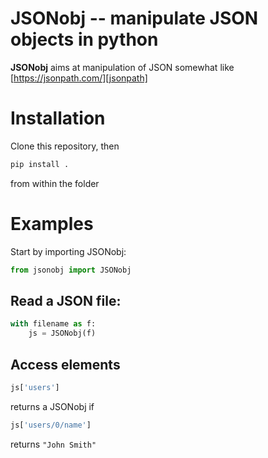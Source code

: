 # JSONobj -- manipulate JSON objects in python

**JSONobj** aims at manipulation of JSON somewhat like [https://jsonpath.com/][jsonpath]

# Installation

Clone this repository, then

```bash
pip install .
```

from within the folder

# Examples

Start by importing JSONobj:

```python
from jsonobj import JSONobj
```

## Read a JSON file:

```python
with filename as f:
    js = JSONobj(f)
```

## Access elements

```python
js['users']
```

returns a JSONobj if


```python
js['users/0/name']
```

returns ```"John Smith"```

